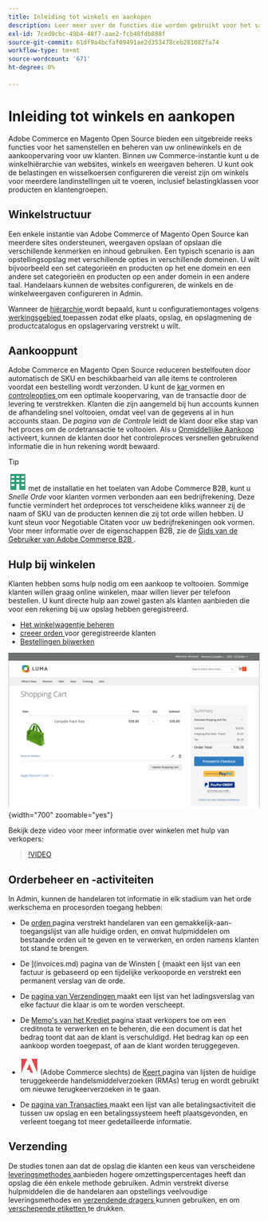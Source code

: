 ```yaml
---
title: Inleiding tot winkels en aankopen
description: Leer meer over de functies die worden gebruikt voor het samenstellen en beheren van uw online winkels en over de aankoopervaring voor uw klanten.
exl-id: 7ced9cbc-49b4-48f7-aae2-fcb48fdb888f
source-git-commit: 61df9a4bcfaf09491ae2d353478ceb281082fa74
workflow-type: tm+mt
source-wordcount: '671'
ht-degree: 0%

---
```


# Inleiding tot winkels en aankopen

Adobe Commerce en Magento Open Source bieden een uitgebreide reeks functies voor het samenstellen en beheren van uw onlinewinkels en de aankoopervaring voor uw klanten. Binnen uw Commerce-instantie kunt u de winkelhiërarchie van websites, winkels en weergaven beheren. U kunt ook de belastingen en wisselkoersen configureren die vereist zijn om winkels voor meerdere landinstellingen uit te voeren, inclusief belastingklassen voor producten en klantengroepen.

## Winkelstructuur

Een enkele instantie van Adobe Commerce of Magento Open Source kan meerdere sites ondersteunen, weergaven opslaan of opslaan die verschillende kenmerken en inhoud gebruiken. Een typisch scenario is aan opstellingsopslag met verschillende opties in verschillende domeinen. U wilt bijvoorbeeld een set categorieën en producten op het ene domein en een andere set categorieën en producten op een ander domein in een andere taal. Handelaars kunnen de websites configureren, de winkels en de winkelweergaven configureren in Admin.

Wanneer de [ hiërarchie ](stores.md) wordt bepaald, kunt u configuratiemontages volgens [ werkingsgebied ](../getting-started/websites-stores-views.md#scope-settings) toepassen zodat elke plaats, opslag, en opslagmening de productcatalogus en opslagervaring verstrekt u wilt.

## Aankooppunt

Adobe Commerce en Magento Open Source reduceren bestelfouten door automatisch de SKU en beschikbaarheid van alle items te controleren voordat een bestelling wordt verzonden. U kunt de [ kar ](cart.md) vormen en [ controleopties ](checkout-process.md) om een optimale koopervaring, van de transactie door de levering te verstrekken. Klanten die zijn aangemeld bij hun accounts kunnen de afhandeling snel voltooien, omdat veel van de gegevens al in hun accounts staan. De _pagina van de Controle_ leidt de klant door elke stap van het proces om de ordetransactie te voltooien. Als u [ Onmiddellijke Aankoop ](checkout-instant-purchase.md) activeert, kunnen de klanten door het controleproces versnellen gebruikend informatie die in hun rekening wordt bewaard.

>[!TIP]
>
>![ Adobe Commerce B2B ](../assets/b2b.svg) met de installatie en het toelaten van Adobe Commerce B2B, kunt u _Snelle Orde_ voor klanten vormen verbonden aan een bedrijfrekening. Deze functie vermindert het ordeproces tot verscheidene kliks wanneer zij de naam of SKU van de producten kennen die zij tot orde willen hebben. U kunt steun voor Negotiable Citaten voor uw bedrijfrekeningen ook vormen. Voor meer informatie over de eigenschappen B2B, zie de [ Gids van de Gebruiker van Adobe Commerce B2B ](https://experienceleague.adobe.com/docs/commerce-admin/b2b/introduction.html).

## Hulp bij winkelen

Klanten hebben soms hulp nodig om een aankoop te voltooien. Sommige klanten willen graag online winkelen, maar willen liever per telefoon bestellen. U kunt directe hulp aan zowel gasten als klanten aanbieden die voor een rekening bij uw opslag hebben geregistreerd.

- [Het winkelwagentje beheren](shopping-assisted-cart-manage.md)
- [ creeer orden ](customer-account-create-order.md) voor geregistreerde klanten
- [Bestellingen bijwerken](order-update.md)

![ Shopping kar ](./assets/storefront-cart-price-group-discount.png){width="700" zoomable="yes"}

Bekijk deze video voor meer informatie over winkelen met hulp van verkopers:

>[!VIDEO](https://video.tv.adobe.com/v/343662/?quality=12)

## Orderbeheer en -activiteiten

In Admin, kunnen de handelaren tot informatie in elk stadium van het orde werkschema en procesorden toegang hebben:

- De [ orden ](orders.md) pagina verstrekt handelaren van een gemakkelijk-aan-toegangslijst van alle huidige orden, en omvat hulpmiddelen om bestaande orden uit te geven en te verwerken, en orden namens klanten tot stand te brengen.

- De ](invoices.md) pagina van de Winsten [ {maakt een lijst van een factuur is gebaseerd op een tijdelijke verkooporde en verstrekt een permanent verslag van de orde.

- De [ pagina van Verzendingen ](shipments.md) maakt een lijst van het ladingsverslag van elke factuur die klaar is om te worden verscheept.

- De [ Memo&#39;s van het Krediet ](credit-memos.md) pagina staat verkopers toe om een creditnota te verwerken en te beheren, die een document is dat het bedrag toont dat aan de klant is verschuldigd. Het bedrag kan op een aankoop worden toegepast, of aan de klant worden teruggegeven.

- ![ Adobe Commerce ](../assets/adobe-logo.svg) (Adobe Commerce slechts) de [ Keert ](returns.md) pagina van lijsten de huidige teruggekeerde handelsmiddelverzoeken (RMAs) terug en wordt gebruikt om nieuwe terugkeerverzoeken in te gaan.

- De [ pagina van Transacties ](transactions.md) maakt een lijst van alle betalingsactiviteit die tussen uw opslag en een betalingssysteem heeft plaatsgevonden, en verleent toegang tot meer gedetailleerde informatie.

## Verzending

De studies tonen aan dat de opslag die klanten een keus van verscheidene [ leveringsmethodes ](delivery.md) aanbieden hogere omzettingspercentages heeft dan opslag die één enkele methode gebruiken. Admin verstrekt diverse hulpmiddelen die de handelaren aan opstellings veelvoudige leveringsmethodes en [ verzendende dragers ](carriers.md) kunnen gebruiken, en om [ verschepende etiketten ](shipping-labels.md) te drukken.
